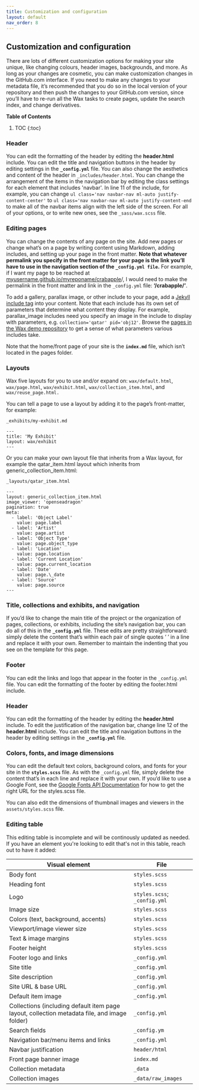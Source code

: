 ```yaml
---
title: Customization and configuration
layout: default
nav_order: 8
---
```

## Customization and configuration

There are lots of different customization options for making your site unique, like changing colours, header images, backgrounds, and more. As long as your changes are cosmetic, you can make customization changes in the GitHub.com interface. If you need to make any changes to your metadata file, it’s recommended that you do so in the local version of your repository and then push the changes to your GitHub.com version, since you’ll have to re-run all the Wax tasks to create pages, update the search index, and change derivatives.

**Table of Contents**
1. TOC
{:toc}

### Header

You can edit the formatting of the header by editing the **header.html** include. You can edit the title and navigation buttons in the header by editing settings in the **`_config.yml`** file. You can also change the aesthetics and content of the header in `_includes/header.html`. You can change the arrangement of the items in the navigation bar by editing the class settings for each element that includes 'navbar'. In line 11 of the include, for example, you can change `ul class='nav navbar-nav ml-auto justify-content-center'` to `ul class='nav navbar-nav ml-auto justify-content-end` to make all of the navbar items align with the left side of the screen. For all of your options, or to write new ones, see the `_sass/wax.scss` file.

### Editing pages

You can change the contents of any page on the site. Add new pages or change what’s on a page by writing content using Markdown, adding includes, and setting up your page in the front matter. **Note that whatever permalink you specify in the front matter for your page is the link you’ll have to use in the navigation section of the `_config.yml file`.** For example, if I want my page to be reached at [myusername.github.io/myreponame/crabapple](http://myusername.github.io/myreponame/crabapple)/, I would need to make the permalink in the front matter and link in the `_config.yml` file: **‘/crabapple/’**.

To add a gallery, parallax image, or other include to your page, add a [Jekyll include tag](https://jekyllrb.com/docs/includes/) into your content. Note that each include has its own set of parameters that determine what content they display. For example, parallax_image includes need you specify an image in the include to display with parameters, e.g. `collection='qatar' pid='obj12'`. Browse the [pages in the Wax demo repository](https://github.com/minicomp/wax) to get a sense of what parameters various includes take.

Note that the home/front page of your site is the **`index.md`** file, which isn’t located in the pages folder.

### Layouts
Wax five layouts for you to use and/or expand on: `wax/default.html`, `wax/page.html`, `wax/exhibit.html`, `wax/collection_item.html`, and `wax/reuse_page.html.`

You can tell a page to use a layout by adding it to the page’s front-matter, for example:
```
_exhibits/my-exhibit.md

---
title: 'My Exhibit'
layout: wax/exhibit
---
```

Or you can make your own layout file that inherits from a Wax layout, for example the qatar_item.html layout which inherits from generic_collection_item.html:
```
_layouts/qatar_item.html

---
layout: generic_collection_item.html
image_viewer: 'openseadragon'
pagination: true
meta:
  - label: 'Object Label'
    value: page.label
  - label: 'Artist'
    value: page.artist
  - label: 'Object Type'
    value: page.object_type
  - label: 'Location'
    value: page.location
  - label: 'Current Location'
    value: page.current_location
  - label: 'Date'
    value: page.\_date
  - label: 'Source'
    value: page.source
---
```
### Title, collections and exhibits, and navigation

If you’d like to change the main title of the project or the organization of pages, collections, or exhibits, including the site’s navigation bar, you can do all of this in the **`_config.yml`** file. These edits are pretty straightforward: simply delete the content that’s within each pair of single quotes ‘ ’ in a line and replace it with your own. Remember to maintain the indenting that you see on the template for this page.

### Footer

You can edit the links and logo that appear in the footer in the `_config.yml` file. You can edit the formatting of the footer by editing the footer.html include.

### Header

You can edit the formatting of the header by editing the **header.html** include. To edit the justification of the navigation bar, change line 12 of the **header.html** include. You can edit the title and navigation buttons in the header by editing settings in the **`_config.yml`** file. 

### Colors, fonts, and image dimensions

You can edit the default text colors, background colors, and fonts for your site in the **`styles.scss`** file. As with the `_config.yml` file, simply delete the content that’s in each line and replace it with your own. If you’d like to use a Google Font, see the [Google Fonts API Documentation](https://developers.google.com/fonts/docs/getting_started) for how to get the right URL for the styles.scss file.

You can also edit the dimensions of thumbnail images and viewers in the `assets/styles.scss` file.

### Editing table
This editing table is incomplete and will be continously updated as needed. If you have an element you're looking to edit that's not in this table, reach out to have it added:
<br>

| Visual element | File |
| ----- | ----- |
| Body font | `styles.scss` |
| Heading font | `styles.scss` |
| Logo | `styles.scss`; `_config.yml` |
| Image size | `styles.scss` |
| Colors (text, background, accents) | `styles.scss` |
| Viewport/image viewer size | `styles.scss` |
| Text & image margins | `styles.scss` |
| Footer height | `styles.scss` |
| Footer logo and links | `_config.yml` |
| Site title | `_config.yml` |
| Site description | `_config.yml` |
| Site URL & base URL | `_config.yml` |
| Default item image | `_config.yml` |
| Collections (including default item page layout, collection metadata file, and image folder) | `_config.yml` |
| Search fields | `_config.ym` |
| Navigation bar/menu items and links | `_config.yml`|
| Navbar justification | `header/html` |
| Front page banner image | `index.md` |
| Collection metadata | `_data` |
| Collection images | `_data/raw_images` |
